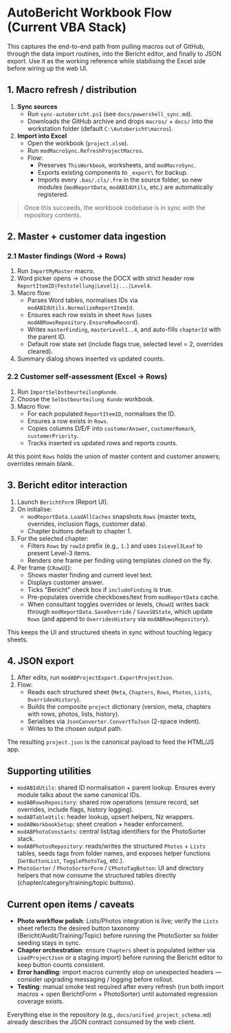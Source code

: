 # AutoBericht Workbook Flow (Current VBA Stack)

This captures the end-to-end path from pulling macros out of GitHub, through the data import routines, into the Bericht editor, and finally to JSON export. Use it as the working reference while stabilising the Excel side before wiring up the web UI.

## 1. Macro refresh / distribution

1. **Sync sources**  
   - Run `sync-autobericht.ps1` (see `docs/powershell_sync.md`).  
   - Downloads the GitHub archive and drops `macros/` + `docs/` into the workstation folder (default `C:\Autobericht\macros`).
2. **Import into Excel**  
   - Open the workbook (`project.xlsm`).  
   - Run `modMacroSync.RefreshProjectMacros`.  
   - Flow:
     - Preserves `ThisWorkbook`, worksheets, and `modMacroSync`.  
     - Exports existing components to `_export\` for backup.  
     - Imports every `.bas/.cls/.frm` in the source folder, so new modules (`modReportData`, `modABIdUtils`, etc.) are automatically registered.

> Once this succeeds, the workbook codebase is in sync with the repository contents.

## 2. Master + customer data ingestion

### 2.1 Master findings (Word → Rows)
1. Run `ImportMyMaster` macro.
2. Word picker opens → choose the DOCX with strict header row `ReportItemID|Feststellung|Level1|...|Level4`.
3. Macro flow:
   - Parses Word tables, normalises IDs via `modABIdUtils.NormalizeReportItemId`.
   - Ensures each row exists in sheet `Rows` (uses `modABRowsRepository.EnsureRowRecord`).
   - Writes `masterFinding`, `masterLevel1..4`, and auto-fills `chapterId` with the parent ID.
   - Default row state set (include flags true, selected level = 2, overrides cleared).
4. Summary dialog shows inserted vs updated counts.

### 2.2 Customer self-assessment (Excel → Rows)
1. Run `ImportSelbstbeurteilungKunde`.
2. Choose the `Selbstbeurteilung Kunde` workbook.
3. Macro flow:
   - For each populated `ReportItemID`, normalises the ID.
   - Ensures a row exists in `Rows`.
   - Copies columns D/E/F into `customerAnswer`, `customerRemark`, `customerPriority`.
   - Tracks inserted vs updated rows and reports counts.

At this point `Rows` holds the union of master content and customer answers; overrides remain blank.

## 3. Bericht editor interaction

1. Launch `BerichtForm` (Report UI).
2. On initialise:
   - `modReportData.LoadAllCaches` snapshots `Rows` (master texts, overrides, inclusion flags, customer data).
   - Chapter buttons default to chapter 1.
3. For the selected chapter:
   - Filters `Rows` by `rowId` prefix (e.g., `1.`) and uses `IsLevel3Leaf` to present Level-3 items.
   - Renders one frame per finding using templates cloned on the fly.
4. Per frame (`CRowUI`):
   - Shows master finding and current level text.
   - Displays customer answer.
   - Ticks "Bericht" check box if `includeFinding` is true.
   - Pre-populates override checkboxes/text from `modReportData` cache.
   - When consultant toggles overrides or levels, `CRowUI` writes back through `modReportData.SaveOverride` / `SaveSBState`, which update `Rows` (and append to `OverridesHistory` via `modABRowsRepository`).

This keeps the UI and structured sheets in sync without touching legacy sheets.

## 4. JSON export

1. After edits, run `modABProjectExport.ExportProjectJson`.
2. Flow:
   - Reads each structured sheet (`Meta`, `Chapters`, `Rows`, `Photos`, `Lists`, `OverridesHistory`).
   - Builds the composite `project` dictionary (version, meta, chapters with rows, photos, lists, history).
   - Serialises via `JsonConverter.ConvertToJson` (2-space indent).
   - Writes to the chosen output path.

The resulting `project.json` is the canonical payload to feed the HTML/JS app.

## Supporting utilities

- `modABIdUtils`: shared ID normalisation + parent lookup. Ensures every module talks about the same canonical IDs.
- `modABRowsRepository`: shared row operations (ensure record, set overrides, include flags, history logging).
- `modABTableUtils`: header lookup, upsert helpers, Nz wrappers.
- `modABWorkbookSetup`: sheet creation + header enforcement.
- `modABPhotoConstants`: central list/tag identifiers for the PhotoSorter stack.
- `modABPhotosRepository`: reads/writes the structured `Photos` + `Lists` tables, seeds tags from folder names, and exposes helper functions (`GetButtonList`, `TogglePhotoTag`, etc.).
- `PhotoSorter` / `PhotoSorterForm` / `CPhotoTagButton`: UI and directory helpers that now consume the structured tables directly (chapter/category/training/topic buttons).

## Current open items / caveats

- **Photo workflow polish**: Lists/Photos integration is live; verify the `Lists` sheet reflects the desired button taxonomy (Bericht/Audit/Training/Topic) before running the PhotoSorter so folder seeding stays in sync.
- **Chapter orchestration**: ensure `Chapters` sheet is populated (either via `LoadProjectJson` or a staging import) before running the Bericht editor to keep button counts consistent.
- **Error handling**: import macros currently stop on unexpected headers — consider upgrading messaging / logging before rollout.
- **Testing**: manual smoke test required after every refresh (run both import macros + open BerichtForm + PhotoSorter) until automated regression coverage exists.

Everything else in the repository (e.g., `docs/unified_project_schema.md`) already describes the JSON contract consumed by the web client.
